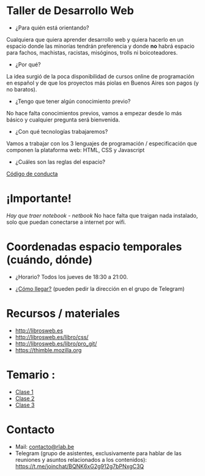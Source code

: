 # Taller de Desarrollo Web

- ¿Para quién está orientando? 

Cualquiera que quiera aprender desarrollo web y quiera hacerlo en un espacio donde las minorías tendrán preferencia y donde **no** habrá espacio para fachos, machistas, racistas, misóginos, trolls ni boicoteadores.
 
- ¿Por qué?

La idea surgió de la poca disponibilidad de cursos online de programación en español y de que los proyectos más piolas en Buenos Aires son pagos (y no baratos).

- ¿Tengo que tener algún conocimiento previo?

No hace falta conocimientos previos, vamos a empezar desde lo más básico y cualquier pregunta será bienvenida. 

- ¿Con qué tecnologías trabajaremos?

Vamos a trabajar con los 3 lenguajes de programación / especificación que componen la plataforma web: HTML, CSS y Javascript 

- ¿Cuáles son las reglas del espacio?

[Código de conducta](https://wiki.rlab.be/doku.php?id=codigo-de-conducta)

# ¡Importante!

*Hay que traer notebook - netbook* No hace falta que traigan nada instalado, solo que puedan conectarse a internet por wifi.

# Coordenadas espacio temporales (cuándo, dónde)

- ¿Horario? Todos los jueves de 18:30 a 21:00.

- [¿Cómo llegar?](https://wiki.rlab.be/doku.php?id=como-llegar) (pueden pedir la dirección en el grupo de Telegram)

# Recursos / materiales

- http://librosweb.es
- http://librosweb.es/libro/css/
- http://librosweb.es/libro/pro_git/
- https://thimble.mozilla.org

# Temario : 

- [Clase 1](clases/01.md)
- [Clase 2](clases/02.md)
- [Clase 3](clases/03.md)

# Contacto

* Mail: contacto@rlab.be
* Telegram (grupo de asistentes, exclusivamente para hablar de las reuniones y asuntos relacionados a los contenidos): https://t.me/joinchat/BQNK6xG2g912g7bPNxgC3Q
